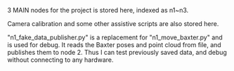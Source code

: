 
3 MAIN nodes for the project is stored here, indexed as n1~n3.

Camera calibration and some other assistive scripts are also stored here.

"n1_fake_data_publisher.py" is a replacement for "n1_move_baxter.py" and is used for debug. It reads the Baxter poses and point cloud from file, and publishes them to node 2. Thus I can test previously saved data, and debug without connecting to any hardware.